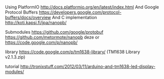Using PlatformIO http://docs.platformio.org/en/latest/index.html
And Google Protocol Buffers https://developers.google.com/protocol-buffers/docs/overview
And C implementation http://koti.kapsi.fi/jpa/nanopb/

Submodules
https://github.com/google/protobuf
https://github.com/metormote/nanopb deze
or
https://code.google.com/p/nanopb/

library
https://code.google.com/p/tm1638-library/ (TM1638 Library v2.1.3.zip)

tutorial
http://tronixstuff.com/2012/03/11/arduino-and-tm1638-led-display-modules/
